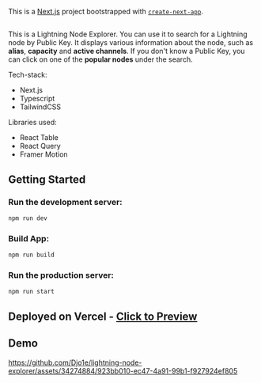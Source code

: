 This is a [Next.js](https://nextjs.org/) project bootstrapped with [`create-next-app`](https://github.com/vercel/next.js/tree/canary/packages/create-next-app).
##
This is a Lightning Node Explorer. You can use it to search for a Lightning node by Public Key. It displays various information about the node, such as **alias**, **capacity** and **active channels**. If you don't know a Public Key, you can click on one of the **popular nodes** under the search.

Tech-stack:
- Next.js
- Typescript
- TailwindCSS

Libraries used:
- React Table
- React Query
- Framer Motion

## Getting Started

### Run the development server:
```bash
npm run dev
```
### Build App:
```bash
npm run build
```
### Run the production server:
```bash
npm run start
```

## Deployed on Vercel - [Click to Preview](https://lightning-node-explorer.vercel.app/)

## Demo

https://github.com/Djo1e/lightning-node-explorer/assets/34274884/923bb010-ec47-4a91-99b1-f927924ef805

